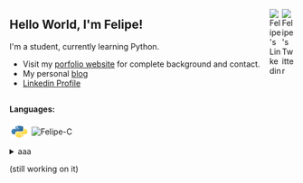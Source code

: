 <a href="https://twitter.com/fxllpe" target="_blank" rel="nofollow"><img align="right" alt="Felipe's Twitter" width="22px" src="https://cdn.jsdelivr.net/npm/simple-icons@v3/icons/twitter.svg" /></a><a href="https://www.linkedin.com/in/felipezanardi" target="_blank" rel="nofollow"><img align="right" alt="Felipe's Linkedin" width="22px" src="https://cdn.jsdelivr.net/npm/simple-icons@v3/icons/linkedin.svg" /></a>
## Hello World, I'm Felipe! 
I'm a student, currently learning Python.

- Visit my [porfolio website](https://felipezanardi.github.io/) for complete background and contact.
- My personal [blog](https://felipezanardi.github.io/blog/)
- [Linkedin Profile](https://www.linkedin.com/in/felipezanardi)
<h2 align="left">

#### Languages:

<img align="center" alt="Felipe-Python" height="25" width="35" src="https://raw.githubusercontent.com/devicons/devicon/master/icons/python/python-original.svg"> <img align="center" alt="Felipe-C" height="25" width="35" src="https://cdn.jsdelivr.net/gh/devicons/devicon/icons/c/c-original.svg">
          
<details>
  <summary>aaa</summary>
   test :)
</details>
  
(still working on it)
